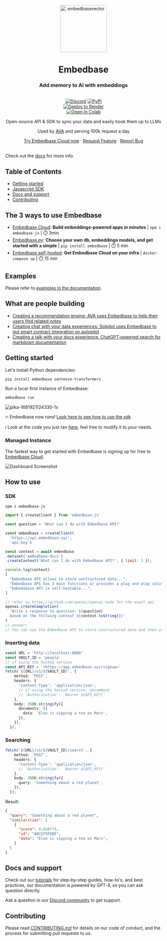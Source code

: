 <br />


<p align="center">
<img width="150" alt="embedbasevector" src="https://user-images.githubusercontent.com/11430621/223136025-14572cac-f2aa-455c-936b-a48cb35a0c57.png">
  <h1 align="center">Embedbase</h1>


<h3 align="center">Add memory to AI with embeddings</h3>

  <p align="center">
    <br />
    <a href="https://discord.gg/pMNeuGrDky"><img alt="Discord" src="https://img.shields.io/discord/1066022656845025310?color=black&style=for-the-badge"></a>
    <a href="https://badge.fury.io/py/embedbase"><img alt="PyPI" src="https://img.shields.io/pypi/v/embedbase?color=black&style=for-the-badge"></a>
    <br />
    <a href="https://render.com/deploy?repo=https://github.com/different-ai/embedbase-render">
      <img src="https://render.com/images/deploy-to-render-button.svg" alt="Deploy to Render">
    </a>
    <br />
    <a target="_blank" href="https://colab.research.google.com/github/different-ai/embedbase/blob/main/notebooks/Embedbase_Getting_started.ipynb">
      <img src="https://colab.research.google.com/assets/colab-badge.svg" alt="Open In Colab"/>
    </a>
    <p align="center">Open-source API & SDK to sync your data and easily hook them up to LLMs</p>
    <p align="center">Used by <a href="https://github.com/louis030195/obsidian-ava">AVA</a> and serving 100k request a day</p>
    <div align="center">
      <a href="https://app.embedbase.xyz/signup">Try Embedbase Cloud now</a>
      ·
      <a href="https://github.com/different-ai/embedbase/issues/new?assignees=&labels=enhancement">Request Feature</a>
      ·
      <a href="https://github.com/different-ai/embedbase/issues/new?assignees=&labels=bug">Report Bug</a>
    </div>
    <br />
  </p>
</p>

Check out the [docs](https://docs.embedbase.xyz) for more info.


## Table of Contents

- [Getting started](#getting-started)
- [Javascript SDK](#sdk)
- [Docs and support](#docs-and-support)
- [Contributing](#contributing)

## The 3 ways to use Embedbase

- [Embedbase Cloud](#managed-instance): **Build embeddings-powered apps in minutes** | `npm i embedbase-js` | ⏱️ 3min
- [Embedbase.py](#getting-started): **Choose your own db, embeddings models, and get started with a simple** | `pip install embedbase` | ⏱️ 5 min
- [Embedbase self-hosted](https://docs.embedbase.xyz/tutorials/self-host-on-render): **Get Embedbase Cloud on your infra** | `docker-compose up` | ⏱️ 15 min

## Examples

Please refer to [examples in the documentation](https://docs.embedbase.xyz/).

## What are people building

- [Creating a recommendation engine: AVA uses Embedbase to help their users find related notes](https://github.com/louis030195/obsidian-ava)
- [Creating chat with your data experiences: Solpilot uses Embedbase to put smart contract integration on autopilot](https://solpilot.xyz/chat)
- [Creating a talk with your docs experience: ChatGPT-powered search for markdown documentation](https://github.com/different-ai/chat-gpt-powered-nextra)

## Getting started

Let's install Python dependencies:

```bash
pip install embedbase sentence-transformers
```

Run a local-first instance of Embedbase:

```bash
embedbase run
```

![pika-1681921124330-1x](https://user-images.githubusercontent.com/25003283/233138132-cf42ec0f-3821-495f-8e29-2067e643d6db.png)

🔥 Embedbase now runs! [Look here to see how to use the sdk](#sdk)

ℹ️ Look at the code you just ran [here](./embedbase/__main__.py), feel free to modify it to your needs.

### Managed Instance

The fastest way to get started with Embedbase is signing up for free to [Embedbase Cloud](https://app.embedbase.xyz/).

![Dashboard Screenshot](https://user-images.githubusercontent.com/11430621/227351386-f540fac0-c5fa-485a-bcc9-f23368fe3f63.png)


## How to use 
### SDK

`npm i embedbase-js`

```js
import { createClient } from 'embedbase-js'

const question = 'What can I do with Embedbase API?'

const embedbase = createClient(
  'https://api.embedbase.xyz',
  'api-key')

const context = await embedbase
.dataset('embedbase-docs')
.createContext('What can I do with Embedbase API?', { limit: 3 });

console.log(context) 
[
  "Embedbase API allows to store unstructured data...",
  "Embedbase API has 3 main functions a) provides a plug and play solution to store embeddings b) makes it easy to connect to get the right data into llms c)..",
  "Embedabase API is self-hostable...",
]

// refer to https://github.com/openai/openai-node for the exact api
openai.createCompletion(
  `Write a response to question: ${question} 
  based on the follwing context ${context.toString()}`
)
// answer:
// You can use the Embedbase API to store unstructured data and then use the data to connect it to LLMs
```



### Inserting data

```ts
const URL = 'http://localhost:8000'
const VAULT_ID = 'people'
// if using the hosted version
const API_KEY = '<https://app.embedbase.xyz/signup>'
fetch(`${URL}/v1/${VAULT_ID}`, {
    method: 'POST',
    headers: {
      'Content-Type': 'application/json',
      // if using the hosted version, uncomment
      // 'Authorization': `Bearer ${API_KEY}`
    },
    body: JSON.stringify({
      documents: [{
        data: 'Elon is sipping a tea on Mars',
      }],
    }),
  });
```

### Searching

```ts
fetch(`${URL}/v1/${VAULT_ID}/search`, {
    method: 'POST',
    headers: {
      'Content-Type': 'application/json',
      // 'Authorization': `Bearer ${API_KEY}`
    },
    body: JSON.stringify({
      query: 'Something about a red planet',
    }),
  });
```

Result:

```json
{
  "query": "Something about a red planet",
  "similarities": [
    {
      "score": 0.828773,
      "id": "ABCU75FEBE",
      "data": "Elon is sipping a tea on Mars",
    }
  ]
}
```

## Docs and support

Check out our [tutorials](https://docs.embedbase.xyz) for step-by-step guides, how-to's, and best practices, our documentation is powered by GPT-4, so you can ask question directly. 

Ask a question in our [Discord community](https://discord.gg/pMNeuGrDky) to get support.

## Contributing

Please read [CONTRIBUTING.md](./CONTRIBUTING.md) for details on our code of conduct, and the process for submitting pull requests to us.
